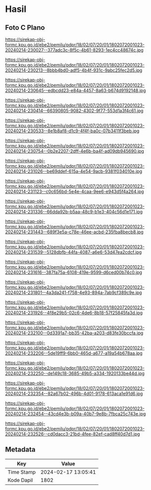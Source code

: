 # Hasil

## Foto C Plano

https://sirekap-obj-formc.kpu.go.id/ebe2/pemilu/pdpr/18/02/07/20/01/1802072001023-20240214-230027--377adc3c-8f5c-4b61-8293-1ec4cc48674c.jpg

https://sirekap-obj-formc.kpu.go.id/ebe2/pemilu/pdpr/18/02/07/20/01/1802072001023-20240214-230213--8bbb4bd0-adf5-4b4f-931c-9abc25fec2d5.jpg

https://sirekap-obj-formc.kpu.go.id/ebe2/pemilu/pdpr/18/02/07/20/01/1802072001023-20240214-230645--edbcdd23-e84a-4457-8a63-b674d9192148.jpg

https://sirekap-obj-formc.kpu.go.id/ebe2/pemilu/pdpr/18/02/07/20/01/1802072001023-20240214-230414--66390805-9082-4302-9f77-553d1a3f4c61.jpg

https://sirekap-obj-formc.kpu.go.id/ebe2/pemilu/pdpr/18/02/07/20/01/1802072001023-20240214-230533--8e1b8af8-d1c9-4f4f-ba0c-07b3411f3beb.jpg

https://sirekap-obj-formc.kpu.go.id/ebe2/pemilu/pdpr/18/02/07/20/01/1802072001023-20240214-230754--0b2e2207-2dff-4e6b-ba4f-ad09db945690.jpg

https://sirekap-obj-formc.kpu.go.id/ebe2/pemilu/pdpr/18/02/07/20/01/1802072001023-20240214-231026--be69ddef-615a-4e54-9acb-9381f034010e.jpg

https://sirekap-obj-formc.kpu.go.id/ebe2/pemilu/pdpr/18/02/07/20/01/1802072001023-20240214-231123--c0c656bd-5e4e-4caa-9ee6-e943d5f4a264.jpg

https://sirekap-obj-formc.kpu.go.id/ebe2/pemilu/pdpr/18/02/07/20/01/1802072001023-20240214-231336--66dda92b-b5aa-48c9-b1e3-404c56d1e171.jpg

https://sirekap-obj-formc.kpu.go.id/ebe2/pemilu/pdpr/18/02/07/20/01/1802072001023-20240214-231443--689f3e5a-c78e-46ee-acbd-235fba8becb8.jpg

https://sirekap-obj-formc.kpu.go.id/ebe2/pemilu/pdpr/18/02/07/20/01/1802072001023-20240214-231539--5128dbfb-44fa-4087-a6e6-53d47ea2cdcf.jpg

https://sirekap-obj-formc.kpu.go.id/ebe2/pemilu/pdpr/18/02/07/20/01/1802072001023-20240214-231616--387fa75a-6108-419e-9599-d6ced00b74c0.jpg

https://sirekap-obj-formc.kpu.go.id/ebe2/pemilu/pdpr/18/02/07/20/01/1802072001023-20240214-231801--4a3da241-f758-4e93-894a-7ab9cf389c9e.jpg

https://sirekap-obj-formc.kpu.go.id/ebe2/pemilu/pdpr/18/02/07/20/01/1802072001023-20240214-231926--4f8e29b5-02c6-4de6-8b18-57f25845fa3d.jpg

https://sirekap-obj-formc.kpu.go.id/ebe2/pemilu/pdpr/18/02/07/20/01/1802072001023-20240214-232100--0d3391a7-bb35-42ba-a203-d83fe30bccfa.jpg

https://sirekap-obj-formc.kpu.go.id/ebe2/pemilu/pdpr/18/02/07/20/01/1802072001023-20240214-232206--5de19ff9-6bb0-465d-a677-a19a54b678aa.jpg

https://sirekap-obj-formc.kpu.go.id/ebe2/pemilu/pdpr/18/02/07/20/01/1802072001023-20240214-232250--de149c18-3685-49b5-a334-1920133be44d.jpg

https://sirekap-obj-formc.kpu.go.id/ebe2/pemilu/pdpr/18/02/07/20/01/1802072001023-20240214-232354--82a67b02-496b-4d01-9178-613aca1e91d6.jpg

https://sirekap-obj-formc.kpu.go.id/ebe2/pemilu/pdpr/18/02/07/20/01/1802072001023-20240214-232454--43cd4e3b-b09a-40b7-9e8b-7fbca25c743e.jpg

https://sirekap-obj-formc.kpu.go.id/ebe2/pemilu/pdpr/18/02/07/20/01/1802072001023-20240214-232526--cd0dacc3-21bd-4fee-82ef-cad8ff40d7d1.jpg


## Metadata

| Key        | Value               |
| ---------- | ------------------- |
| Time Stamp | 2024-02-17 13:05:41 |
| Kode Dapil | 1802                |



